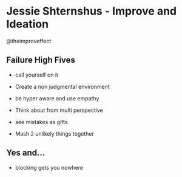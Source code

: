 # Jessie Shternshus - Improve and Ideation
@theimproveffect

## Failure High Fives
- call yourself on it 

- Create a non  judgmental environment
- be hyper aware and use empathy
- Think about from multi perspective
- see mistakes as gifts
- Mash 2 unlikely things together

## Yes and… 
- blocking gets you nowhere



